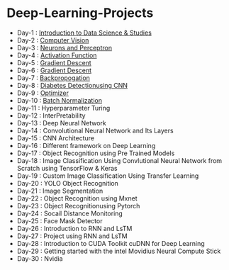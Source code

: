 # Deep-Learning-Projects
- Day-1 : [Introduction to Data Science & Studies](https://github.com/Ahmedfurkhan/30days-Deep-Learning-Projects/tree/main/1.%20Introduction%20to%20Data%20Science%20%26%20Deep%20Learning)
- Day-2 : [Computer Vision](https://github.com/Ahmedfurkhan/30days-Deep-Learning-Projects/tree/main/2.%20Computer%20Vision)
- Day-3 : [Neurons and Perceptron](https://github.com/Ahmedfurkhan/30days-Deep-Learning-Projects/tree/main/3.%20Neurons%20and%20Perceptron)
- Day-4 : [Activation Function](https://github.com/Ahmedfurkhan/30days-Deep-Learning-Projects/tree/main/4.%20Activation%20Function)
- Day-5 : [Gradient Descent](https://github.com/Ahmedfurkhan/30days-Deep-Learning-Projects/tree/main/5.%20Gradient%20Descent)
- Day-6 : [Gradient Descent](https://github.com/Ahmedfurkhan/30days-Deep-Learning-Projects/tree/main/6.%20Gradient%20Descent)
- Day-7 : [Backpropogation](https://github.com/Ahmedfurkhan/30days-Deep-Learning-Projects/tree/main/7.%20Backpropogation)
- Day-8 : [Diabetes Detectionusing CNN](https://github.com/Ahmedfurkhan/30days-Deep-Learning-Projects/tree/main/8.%20Diabetes%20Detectionusing%20CNN)
- Day-9 : [Optimizer](https://github.com/Ahmedfurkhan/30days-Deep-Learning-Projects/tree/main/9.%20Optimizer)
- Day-10 : [Batch Normalization](https://github.com/Ahmedfurkhan/30days-Deep-Learning-Projects/tree/main/10.%20Batch%20Normalization)
- Day-11 : Hyperparameter Turing
- Day-12 : InterPretability
- Day-13 : Deep Neural Network
- Day-14 : Convolutional Neural Network and Its Layers
- Day-15 : CNN Architecture
- Day-16 : Different framework on Deep Learning
- Day-17 : Object Recognition using Pre Trained Models
- Day-18 : Image Classification Using Convlutional Neural Network from Scratch using TensorFlow & Keras
- Day-19 : Custom Image Classification Using Transfer Learning
- Day-20 : YOLO Object Recognition
- Day-21 : Image Segmentation
- Day-22 : Object Recognition using Mxnet
- Day-23 : Object Recognitionusing Pytorch
- Day-24 : Socail Distance Monitoring 
- Day-25 : Face Mask Detector
- Day-26 : Introduction to RNN and LsTM
- Day-27 : Project using RNN and LsTM
- Day-28 : Introduction to CUDA Toolkit cuDNN for  Deep Learning
- Day-29 : Getting started with the intel Movidius Neural Compute Stick
- Day-30 : Nvidia
